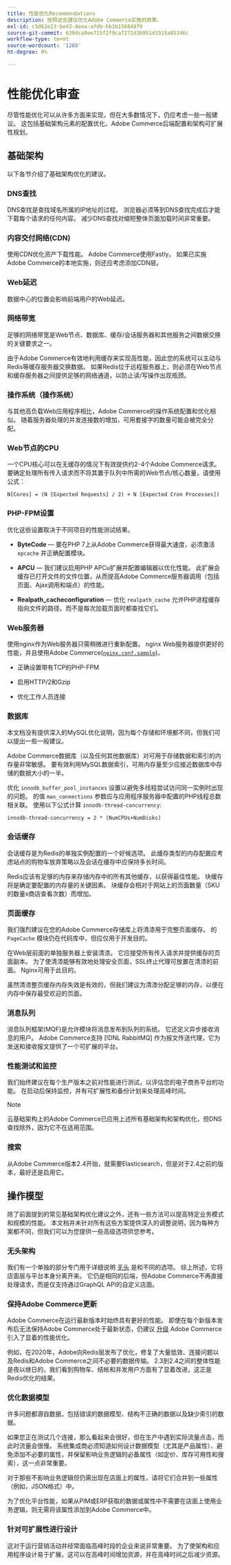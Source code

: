 ```yaml
---
title: 性能优化Recommendations
description: 按照这些建议优化Adobe Commerce实施的效果。
exl-id: c5d62e23-be43-4eea-afdb-bb1b156848f9
source-git-commit: 639dca9ee715f2f9ca7272d3b951d3315a85346c
workflow-type: tm+mt
source-wordcount: '1288'
ht-degree: 0%

---
```


# 性能优化审查

尽管性能优化可以从许多方面来实现，但在大多数情况下，仍应考虑一些一般建议。 这包括基础架构元素的配置优化、Adobe Commerce后端配置和架构可扩展性规划。

## 基础架构

以下各节介绍了基础架构优化的建议。

### DNS查找

DNS查找是查找域名所属的IP地址的过程。 浏览器必须等到DNS查找完成后才能下载每个请求的任何内容。 减少DNS查找对缩短整体页面加载时间非常重要。

### 内容交付网络(CDN)

使用CDN优化资产下载性能。 Adobe Commerce使用Fastly。 如果已实施Adobe Commerce的本地实施，则还应考虑添加CDN层。

### Web延迟

数据中心的位置会影响前端用户的Web延迟。

### 网络带宽

足够的网络带宽是Web节点、数据库、缓存/会话服务器和其他服务之间数据交换的关键要求之一。

由于Adobe Commerce有效地利用缓存来实现高性能，因此您的系统可以主动与Redis等缓存服务器交换数据。 如果Redis位于远程服务器上，则必须在Web节点和缓存服务器之间提供足够的网络通道，以防止读/写操作出现瓶颈。

### 操作系统（操作系统）

与其他高负载Web应用程序相比，Adobe Commerce的操作系统配置和优化相似。 随着服务器处理的并发连接数的增加，可用套接字的数量可能会被完全分配。

### Web节点的CPU

一个CPU核心可以在无缓存的情况下有效提供约2-4个Adobe Commerce请求。 要确定处理所有传入请求而不将其置于队列中所需的Web节点/核心数量，请使用公式：

```
N[Cores] = (N [Expected Requests] / 2) + N [Expected Cron Processes])
```

### PHP-FPM设置

优化这些设置取决于不同项目的性能测试结果。

- **ByteCode** — 要在PHP 7上从Adobe Commerce获得最大速度，必须激活 `opcache` 并正确配置模块。

- **APCU** — 我们建议启用PHP APCu扩展并配置编辑器以优化性能。 此扩展会缓存已打开文件的文件位置，从而提高Adobe Commerce服务器调用（包括页面、Ajax调用和端点）的性能。

- **Realpath_cacheconfiguration** — 优化 `realpath_cache` 允许PHP进程缓存指向文件的路径，而不是每次加载页面时都查找它们。

### Web服务器

使用nginx作为Web服务器只需稍微进行重新配置。 nginx Web服务器提供更好的性能，并且使用Adobe Commerce([`nginx.conf.sample`](https://github.com/magento/magento2/blob/2.4/nginx.conf.sample))。

- 正确设置带有TCP的PHP-FPM

- 启用HTTP/2和Gzip

- 优化工作人员连接

### 数据库

本文档没有提供深入的MySQL优化说明，因为每个存储和环境都不同，但我们可以提出一些一般建议。

Adobe Commerce数据库（以及任何其他数据库）对可用于存储数据和索引的内存量非常敏感。 要有效利用MySQL数据索引，可用内存量至少应接近数据库中存储的数据大小的一半。

优化 `innodb_buffer_pool_instances` 设置以避免多线程尝试访问同一实例时出现的问题。 的值 `max_connections` 参数应与应用程序服务器中配置的PHP线程总数相关联。 使用以下公式计算 `innodb-thread-concurrency`:

```
innodb-thread-concurrency = 2 * (NumCPUs+NumDisks)
```

### 会话缓存

会话缓存是为Redis的单独实例配置的一个好候选项。 此缓存类型的内存配置应考虑站点的购物车放弃策略以及会话在缓存中应保持多长时间。

Redis应该有足够的内存来存储内存中的所有其他缓存，以获得最佳性能。 块缓存将是确定要配置的内存量的关键因素。 块缓存会相对于网站上的页面数量（SKU的数量x商店查看次数）而增加。

### 页面缓存

我们强烈建议在您的Adobe Commerce存储库上将清漆用于完整页面缓存。 的 `PageCache` 模块仍在代码库中，但应仅用于开发目的。

在Web层前面的单独服务器上安装清漆。 它应接受所有传入请求并提供缓存的页面副本。 为了使清漆能够有效地处理安全页面，SSL终止代理可放置在清漆的前面。 Nginx可用于此目的。

虽然清漆整页缓存内存失效是有效的，但我们建议为清漆分配足够的内存，以便在内存中保存最受欢迎的页面。

### 消息队列

消息队列框架(MQF)是允许模块将消息发布到队列的系统。 它还定义异步接收消息的用户。 Adobe Commerce支持 [!DNL RabbitMQ] 作为报文传送代理，它为发送和接收报文提供了一个可扩展的平台。

### 性能测试和监控

我们始终建议在每个生产版本之前对性能进行测试，以评估您的电子商务平台的功能。 在启动后保持监控，并有可扩展性和备份计划来处理高峰时间。

>[!NOTE]
>
> 云基础架构上的Adobe Commerce已应用上述所有基础架构和架构优化，但DNS查找除外，因为它不在适用范围。

### 搜索

从Adobe Commerce版本2.4开始，就需要Elasticsearch，但是对于2.4之前的版本，最好还是启用它。

## 操作模型

除了前面提到的常见基础架构优化建议之外，还有一些方法可以提高特定业务模式和规模的性能。 本文档并未针对所有这些方案提供深入的调整说明，因为每种方案都不同，但我们可以为您提供一些高级选项供您参考。

### 无头架构

我们有一个单独的部分专门用于详细说明 [无头](../../architecture/headless/adobe-commerce.md) 是和不同的选项。 综上所述，它将店面层与平台本身分离开来。 它仍是相同的后端，但Adobe Commerce不再直接处理请求，而是仅支持通过GraphQL API的自定义店面。

### 保持Adobe Commerce更新

Adobe Commerce在运行最新版本时始终具有更好的性能。 即使在每个新版本发布后无法保持Adobe Commerce处于最新状态，仍建议 [升级](../../../upgrade/overview.md) Adobe Commerce引入了显着的性能优化。

例如，在2020年，Adobe向Redis层发布了优化，修复了大量低效、连接问题以及Redis和Adobe Commerce之间不必要的数据传输。 2.3到2.4之间的整体性能是夜以继日的，我们看到购物车、结帐和并发用户方面有了显着改进，这正是Redis优化的结果。

### 优化数据模型

许多问题都源自数据，包括错误的数据模型、结构不正确的数据以及缺少索引的数据。

如果您正在测试几个连接，那么看起来会很好，但在生产中遇到实际流量点击，而此时流量会很慢。 系统集成商必须知道如何设计数据模型（尤其是产品属性）、避免添加不必要的属性，并保留影响业务逻辑的必备属性（如定价、库存可用性和搜索），这一点非常重要。

对于那些不影响业务逻辑但仍需出现在店面上的属性，请将它们合并到一些属性（例如，JSON格式）中。

为了优化平台性能，如果从PIM或ERP获取的数据或属性中不需要在店面上使用业务逻辑，则无需将该属性添加到Adobe Commerce中。

### 针对可扩展性进行设计

这对于运行营销活动并经常面临高峰时段的企业来说非常重要。 为了使架构和应用程序设计易于扩展，这可以在高峰时间增加资源，并在高峰时间之后减少资源。
